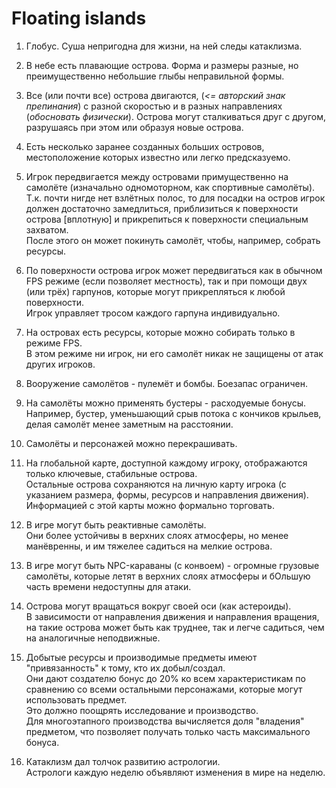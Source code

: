 # Floating islands

1. Глобус. Суша непригодна для жизни, на ней следы катаклизма.

2. В небе есть плавающие острова. Форма и размеры разные, но преимущественно небольшие глыбы неправильной формы.

3. Все (или почти все) острова двигаются, (_<= авторский знак препинания_) с разной скоростью и в разных направлениях (_обосновать физически_). Острова могут сталкиваться друг с другом, разрушаясь при этом или образуя новые острова.

4. Есть несколько заранее созданных больших островов, местоположение которых известно или легко предсказуемо.

5. Игрок передвигается между островами примущественно на самолёте (изначально одномоторном, как спортивные самолёты).  
Т.к. почти нигде нет взлётных полос, то для посадки на остров игрок должен достаточно замедлиться, приблизиться к поверхности острова [вплотную] и прикрепиться к поверхности специальным захватом.  
После этого он может покинуть самолёт, чтобы, например, собрать ресурсы.

6. По поверхности острова игрок может передвигаться как в обычном FPS режиме (если позволяет местность), так и при помощи двух (или трёх) гарпунов, которые могут прикрепляться к любой поверхности.  
Игрок управляет тросом каждого гарпуна индивидуально.

7. На островах есть ресурсы, которые можно собирать только в режиме FPS.  
В этом режиме ни игрок, ни его самолёт никак не защищены от атак других игроков.

8. Вооружение самолётов - пулемёт и бомбы. Боезапас ограничен.

9. На самолёты можно применять бустеры - расходуемые бонусы.  
Например, бустер, уменьшающий срыв потока с кончиков крыльев, делая самолёт менее заметным на расстоянии.

10. Самолёты и персонажей можно перекрашивать.

11. На глобальной карте, доступной каждому игроку, отображаются только ключевые, стабильные острова.  
Остальные острова сохраняются на личную карту игрока (с указанием размера, формы, ресурсов и направления движения).  
Информацией с этой карты можно формально торговать.

12. В игре могут быть реактивные самолёты.  
Они более устойчивы в верхних слоях атмосферы, но менее манёвренны, и им тяжелее садиться на мелкие острова.

13. В игре могут быть NPC-караваны (с конвоем) - огромные грузовые самолёты, которые летят в верхних слоях атмосферы и бОльшую часть времени недоступны для атаки.

14. Острова могут вращаться вокруг своей оси (как астероиды).  
В зависимости от направления движения и направления вращения, на такие острова может быть как труднее, так и легче садиться, чем на аналогичные неподвижные.

15. Добытые ресурсы и производимые предметы имеют "привязанность" к тому, кто их добыл/создал.  
Они дают создателю бонус до 20% ко всем характеристикам по сравнению со всеми остальными персонажами, которые могут использовать предмет.  
Это должно поощрять исследование и производство.  
Для многоэтапного производства вычисляется доля "владения" предметом, что позволяет получать только часть максимального бонуса.

16. Катаклизм дал толчок развитию астрологии.  
Астрологи каждую неделю объявляют изменения в мире на неделю.
